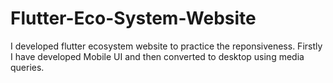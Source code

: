 # Flutter-Eco-System-Website
I developed flutter ecosystem website to practice the reponsiveness. Firstly I have developed Mobile UI and then converted to desktop using media queries.
